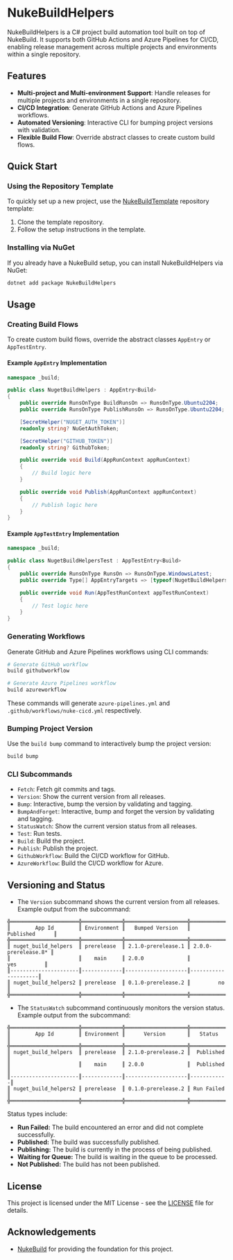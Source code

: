 ﻿# NukeBuildHelpers

NukeBuildHelpers is a C# project build automation tool built on top of NukeBuild. It supports both GitHub Actions and Azure Pipelines for CI/CD, enabling release management across multiple projects and environments within a single repository.

## Features

- **Multi-project and Multi-environment Support**: Handle releases for multiple projects and environments in a single repository.
- **CI/CD Integration**: Generate GitHub Actions and Azure Pipelines workflows.
- **Automated Versioning**: Interactive CLI for bumping project versions with validation.
- **Flexible Build Flow**: Override abstract classes to create custom build flows.

## Quick Start

### Using the Repository Template

To quickly set up a new project, use the [NukeBuildTemplate](https://github.com/Kiryuumaru/NukeBuildTemplate) repository template:

1. Clone the template repository.
2. Follow the setup instructions in the template.

### Installing via NuGet

If you already have a NukeBuild setup, you can install NukeBuildHelpers via NuGet:

```sh
dotnet add package NukeBuildHelpers
```

## Usage

### Creating Build Flows

To create custom build flows, override the abstract classes `AppEntry` or `AppTestEntry`.

#### Example `AppEntry` Implementation

```csharp
namespace _build;

public class NugetBuildHelpers : AppEntry<Build>
{
    public override RunsOnType BuildRunsOn => RunsOnType.Ubuntu2204;
    public override RunsOnType PublishRunsOn => RunsOnType.Ubuntu2204;

    [SecretHelper("NUGET_AUTH_TOKEN")]
    readonly string? NuGetAuthToken;

    [SecretHelper("GITHUB_TOKEN")]
    readonly string? GithubToken;

    public override void Build(AppRunContext appRunContext)
    {
        // Build logic here
    }

    public override void Publish(AppRunContext appRunContext)
    {
        // Publish logic here
    }
}
```

#### Example `AppTestEntry` Implementation

```csharp
namespace _build;

public class NugetBuildHelpersTest : AppTestEntry<Build>
{
    public override RunsOnType RunsOn => RunsOnType.WindowsLatest;
    public override Type[] AppEntryTargets => [typeof(NugetBuildHelpers)];

    public override void Run(AppTestRunContext appTestRunContext)
    {
        // Test logic here
    }
}
```

### Generating Workflows

Generate GitHub and Azure Pipelines workflows using CLI commands:

```sh
# Generate GitHub workflow
build githubworkflow

# Generate Azure Pipelines workflow
build azureworkflow
```

These commands will generate `azure-pipelines.yml` and `.github/workflows/nuke-cicd.yml` respectively.

### Bumping Project Version

Use the `build bump` command to interactively bump the project version:

```sh
build bump
```

### CLI Subcommands

- `Fetch`: Fetch git commits and tags.
- `Version`: Show the current version from all releases.
- `Bump`: Interactive, bump the version by validating and tagging.
- `BumpAndForget`: Interactive, bump and forget the version by validating and tagging.
- `StatusWatch`: Show the current version status from all releases.
- `Test`: Run tests.
- `Build`: Build the project.
- `Publish`: Publish the project.
- `GithubWorkflow`: Build the CI/CD workflow for GitHub.
- `AzureWorkflow`: Build the CI/CD workflow for Azure.

## Versioning and Status

- The `Version` subcommand shows the current version from all releases. Example output from the subcommand:

```
╬══════════════════════╬═════════════╬════════════════════╬═════════════════════╬
║        App Id        ║ Environment ║   Bumped Version   ║      Published      ║
╬══════════════════════╬═════════════╬════════════════════╬═════════════════════╬
║ nuget_build_helpers  ║ prerelease  ║ 2.1.0-prerelease.1 ║ 2.0.0-prerelease.8* ║
║                      ║    main     ║ 2.0.0              ║         yes         ║
║----------------------║-------------║--------------------║---------------------║
║ nuget_build_helpers2 ║ prerelease  ║ 0.1.0-prerelease.2 ║         no          ║
╬══════════════════════╬═════════════╬════════════════════╬═════════════════════╬
```

- The `StatusWatch` subcommand continuously monitors the version status. Example output from the subcommand:
```
╬══════════════════════╬═════════════╬════════════════════╬════════════╬
║        App Id        ║ Environment ║      Version       ║   Status   ║
╬══════════════════════╬═════════════╬════════════════════╬════════════╬
║ nuget_build_helpers  ║ prerelease  ║ 2.1.0-prerelease.2 ║  Published ║
║                      ║    main     ║ 2.0.0              ║  Published ║
║----------------------║-------------║--------------------║------------║
║ nuget_build_helpers2 ║ prerelease  ║ 0.1.0-prerelease.2 ║ Run Failed ║
╬══════════════════════╬═════════════╬════════════════════╬════════════╬
```

Status types include:

- **Run Failed:** The build encountered an error and did not complete successfully.
- **Published:** The build was successfully published.
- **Publishing:** The build is currently in the process of being published.
- **Waiting for Queue:** The build is waiting in the queue to be processed.
- **Not Published:** The build has not been published.

## License

This project is licensed under the MIT License - see the [LICENSE](LICENSE) file for details.

## Acknowledgements

- [NukeBuild](https://nuke.build/) for providing the foundation for this project.
